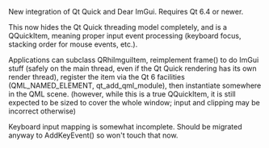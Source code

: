 New integration of Qt Quick and Dear ImGui. Requires Qt 6.4 or newer.

This now hides the Qt Quick threading model completely, and is a
QQuickItem, meaning proper input event processing (keyboard focus,
stacking order for mouse events, etc.).

Applications can subclass QRhiImguiItem, reimplement frame() to do
ImGui stuff (safely on the main thread, even if the Qt Quick rendering
has its own render thread), register the item via the Qt 6 facilities
(QML_NAMED_ELEMENT, qt_add_qml_module), then instantiate somewhere in
the QML scene. (however, while this is a true QQuickItem, it is still
expected to be sized to cover the whole window; input and clipping may
be incorrect otherwise)

Keyboard input mapping is somewhat incomplete. Should be migrated
anyway to AddKeyEvent() so won't touch that now.
